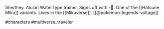She/they. Alolan Water type trainer. Signs off with -🌊. One of the [[Hatsune Miku]] variants. Lives in the [[Mikuverse]]. [[@pokemon-legends-voltage]]

#characters #multiverse_traveler 